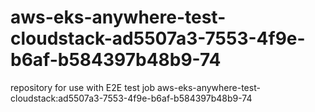 # aws-eks-anywhere-test-cloudstack-ad5507a3-7553-4f9e-b6af-b584397b48b9-74
repository for use with E2E test job aws-eks-anywhere-test-cloudstack:ad5507a3-7553-4f9e-b6af-b584397b48b9-74
